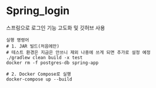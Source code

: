# Spring_login

스프링으로 로그인 기능 고도화 및 깃허브 사용

```declarative
실행 명령어
# 1. JAR 빌드(처음에만)
# 테스트 환경은 지금은 안쓰니 제외 나중에 쓰게 되면 추가로 설정 예정
./gradlew clean build -x test
docker rm -f postgres-db spring-app

# 2. Docker Compose로 실행
docker-compose up --build
```